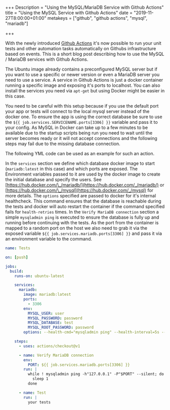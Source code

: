 +++
Description = "Using the MySQL/MariaDB Service with Github Actions"
title = "Using the MySQL Service with Github Actions"
date = "2019-11-27T8:00:00+01:00"
metakeys = ["github", "github actions", "mysql", "mariadb"]

+++

With the newly introduced [Github Actions](https://help.github.com/en/actions/automating-your-workflow-with-github-actions) it's now possible to run your unit tests and other automation tasks automatically on Githubs infrastructure based on events. This is a short blog post describing how to use the MySQL / MariaDB services with Github Actions.

<!--more-->

The Ubuntu image already contains a preconfigured MySQL server but if you want to use a specific or newer version or even a MariaDB server you need to use a service. A service in Github Actions is just a docker container running a specific image and exposing it's ports to localhost. You can also install the services you need via `apt-get` but using Docker might be easier in this case.

You need to be careful with this setup because if you use the default port your app or tests will connect to the local mysql server instead of the docker one. To ensure the app is using the correct database be sure to use the `${{ job.services.SERVICENAME.ports[3306] }}` variable and pass it to your config. As MySQL in Docker can take up to a few minutes to be available due to the startup scripts being run you need to wait until the server becomes ready or it will not accept connections and the following steps may fail due to the missing database connection.

The following YML code can be used as an example for such an action.

In the `services` section we define which database docker image to start (`mariadb:latest` in this case) and which ports are exposed. The Environment variables passed to it are used by the docker image to create the initial database and specify the users. See [https://hub.docker.com/\_/mariadb/](https://hub.docker.com/_/mariadb/) or [https://hub.docker.com/\_/mysql](https://hub.docker.com/_/mysql) for more details. The `options` specified are passed to docker for it's internal healthcheck. This command ensures that the database is reachable during the tests and docker will auto restart the container if the command specified fails for `health-retries` times.
In the `Verify MariaDB connection` section a simple `mysqladmin ping` is executed to ensure the database is fully up and running before continuing with the tests. As the port from the container is mapped to a random port on the host we also need to grab it via the exposed variable `${{ job.services.mariadb.ports[3306] }}` and pass it via an environment variable to the command.

```yml
name: Tests

on: [push]

jobs:
  build:
    runs-on: ubuntu-latest

    services:
      mariadb:
        image: mariadb:latest
        ports:
          - 3306
        env:
          MYSQL_USER: user
          MYSQL_PASSWORD: password
          MYSQL_DATABASE: test
          MYSQL_ROOT_PASSWORD: password
        options: --health-cmd="mysqladmin ping" --health-interval=5s --health-timeout=2s --health-retries=3

    steps:
      - uses: actions/checkout@v1

      - name: Verify MariaDB connection
        env:
          PORT: ${{ job.services.mariadb.ports[3306] }}
        run: |
          while ! mysqladmin ping -h"127.0.0.1" -P"$PORT" --silent; do
            sleep 1
          done

      - name: Test
        run: |
          your tests
```
